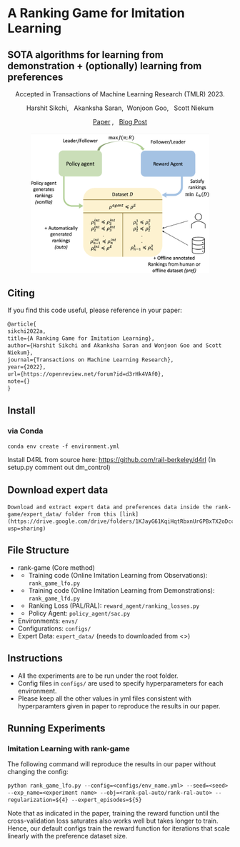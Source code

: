 
# A Ranking Game for Imitation Learning

## SOTA algorithms for learning from demonstration + (optionally) learning from preferences


<p align="center"> Accepted in Transactions of Machine Learning Research (TMLR) 2023. </p>

<p align="center"> Harshit Sikchi, &nbsp; Akanksha Saran,&nbsp; Wonjoon Goo, &nbsp; Scott Niekum </p>

<p align="center">
   <a href="https://arxiv.org/abs/2202.03481">Paper</a> , &nbsp; <a href="https://hari-sikchi.github.io/rank-game/">Blog Post</a>      
   <br><br><img src='images/rank_game_overview.png' width="400"/><br>
</p>



## Citing
If you find this code useful, please reference in your paper:
```
@article{
sikchi2022a,
title={A Ranking Game for Imitation Learning},
author={Harshit Sikchi and Akanksha Saran and Wonjoon Goo and Scott Niekum},
journal={Transactions on Machine Learning Research},
year={2022},
url={https://openreview.net/forum?id=d3rHk4VAf0},
note={}
}
```

## Install

### via Conda
```
conda env create -f environment.yml
```
Install D4RL from source here: https://github.com/rail-berkeley/d4rl (In setup.py comment out dm_control)

## Download expert data 
```
Download and extract expert data and preferences data inside the rank-game/expert_data/ folder from this [link](https://drive.google.com/drive/folders/1KJayG61KqiHqtRbxnUrGPBxTX2oDccSn?usp=sharing)
```


## File Structure
- rank-game (Core method)
- - Training code (Online Imitation Learning from Observations): `rank_game_lfo.py`
- - Training code (Online Imitation Learning from Demonstrations): `rank_game_lfd.py`
- - Ranking Loss (PAL/RAL): `reward_agent/ranking_losses.py` 
- - Policy Agent: `policy_agent/sac.py`
- Environments: `envs/`
- Configurations: `configs/`
- Expert Data: `expert_data/` (needs to downloaded from <>)

## Instructions
- All the experiments are to be run under the root folder. 
- Config files  in `configs/` are used to specify hyperparameters for each environment.
- Please keep all the other values in yml files consistent with hyperparamters given in paper to reproduce the results in our paper.


## Running Experiments

### Imitation Learning with rank-game
The following command will reproduce the results in our paper without changing the config:

```
python rank_game_lfo.py --config=<configs/env_name.yml> --seed=<seed>  --exp_name=<experiment name> --obj=<rank-pal-auto/rank-ral-auto> --regularization=${4} --expert_episodes=${5}
```

Note that as indicated in the paper, training the reward function until the cross-validation loss saturates also works well but takes longer to train. Hence, our default configs train the reward function for iterations that scale linearly with the preference dataset size. 

